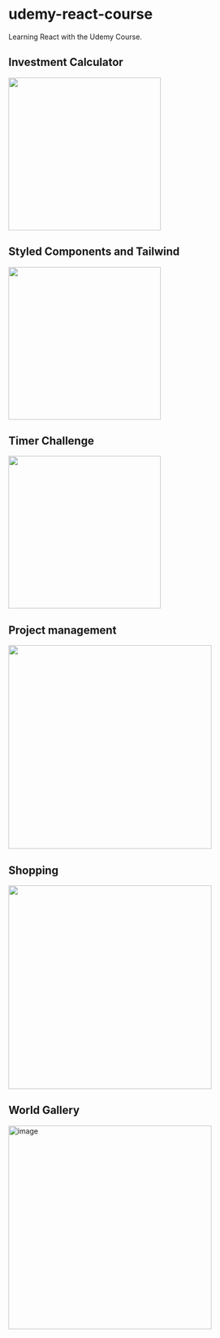 # udemy-react-course
<p>Learning React with the Udemy Course.</p>

## Investment Calculator
<div>
  <img width="300" src="https://github.com/user-attachments/assets/99fead08-568d-42b8-96f5-23a2bc247d3f">
</div>

## Styled Components and Tailwind 
<div>
  <img width="300" src="https://github.com/user-attachments/assets/2ee345aa-8ee6-4b7c-95e9-ee2b7ecf47db">
</div>
  
## Timer Challenge 
<div>
  <img width="300" src="https://github.com/user-attachments/assets/a2b17d77-f48a-46c4-8a9d-102f4470579c">
</div>

## Project management
<div>
  <img width="400" src="https://github.com/user-attachments/assets/8455da14-ec1d-4eec-803b-5e0de0a69e2f">
</div>

## Shopping
<div>
  <img width="400" src="https://github.com/user-attachments/assets/9c5ffb17-bbe4-4070-a76e-d17a4c904a59">
</div>

## World Gallery
<div>
  <img width="400" alt="image" src="https://github.com/user-attachments/assets/4bf5fc7f-fc96-40d2-858f-e60afa4eadc7" />
</div>


